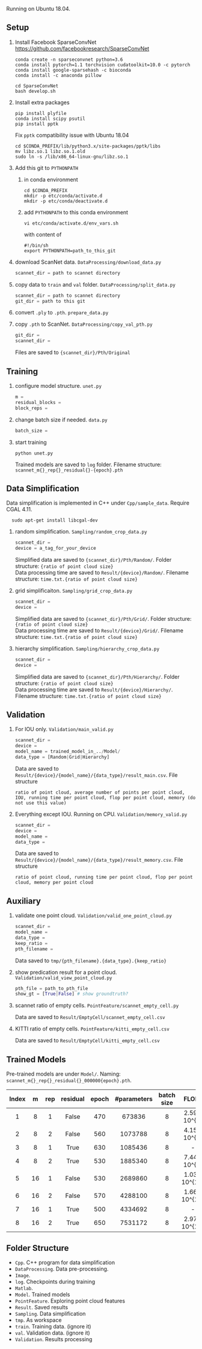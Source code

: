 
Running on Ubuntu 18.04.

## Setup

1.  Install Facebook SparseConvNet <https://github.com/facebookresearch/SparseConvNet>

    ```shell
    conda create -n sparseconvnet python=3.6
    conda install pytorch=1.1 torchvision cudatoolkit=10.0 -c pytorch
    conda install google-sparsehash -c bioconda
    conda install -c anaconda pillow

    cd SparseConvNet
    bash develop.sh
    ```

2.  Install extra packages

    ```shell
    pip install plyfile
    conda install scipy psutil
    pip install pptk
    ```
    Fix `pptk` compatibility issue with Ubuntu 18.04
    ```shell
    cd $CONDA_PREFIX/lib/python3.x/site-packages/pptk/libs
    mv libz.so.1 libz.so.1.old
    sudo ln -s /lib/x86_64-linux-gnu/libz.so.1
    ```

3.  Add this git to `PYTHONPATH`

    1.  in conda environment

        ```shell
        cd $CONDA_PREFIX
        mkdir -p etc/conda/activate.d
        mkdir -p etc/conda/deactivate.d
        ```

    2.  add `PYTHONPATH` to this conda environment

        ```shell
        vi etc/conda/activate.d/env_vars.sh
        ```
        with content of
        ```shell
        #!/bin/sh
        export PYTHONPATH=path_to_this_git
        ```

4.  download ScanNet data. `DataProcessing/download_data.py`

    ```python
    scannet_dir = path to scannet directory
    ```

5.  copy data to `train` and `val` folder. `DataProcessing/split_data.py`

    ```python
    scannet_dir = path to scannet directory
    git_dir = path to this git
    ```

6.  convert `.ply` to `.pth`. `prepare_data.py`

7.  copy `.pth` to ScanNet. `DataProcessing/copy_val_pth.py`

    ```python
    git_dir =
    scannet_dir =
    ```
    Files are saved to `{scannet_dir}/Pth/Original`

## Training

1.  configure model structure. `unet.py`

    ```python
    m =
    residual_blocks =
    block_reps =
    ```

2.  change batch size if needed. `data.py`

    ```python
    batch_size =
    ```

3.  start training

    ```shell
    python unet.py
    ```

    Trained models are saved to `log` folder. Filename structure: `scannet_m{}_rep{}_residual{}-{epoch}.pth`

## Data Simplification

Data simplification is implemented in C++ under `Cpp/sample_data`. Require CGAL 4.11.

```shell
  sudo apt-get install libcgal-dev
```

1.  random simplification. `Sampling/random_crop_data.py`

    ```python
    scannet_dir =
    device = a_tag_for_your_device
    ```
    Simplified data are saved to `{scannet_dir}/Pth/Random/`. Folder structure: `{ratio of point cloud size}`  
    Data processing time are saved to `Result/{device}/Random/`. Filename structure: `time.txt.{ratio of point cloud size}`

2.  grid simplificaiton. `Sampling/grid_crop_data.py`

    ```python
    scannet_dir =
    device =
    ```
    Simplified data are saved to `{scannet_dir}/Pth/Grid/`. Folder structure: `{ratio of point cloud size}`  
    Data processing time are saved to `Result/{device}/Grid/`. Filename structure: `time.txt.{ratio of point cloud size}`

3.  hierarchy simplification. `Sampling/hierarchy_crop_data.py`

    ```python
    scannet_dir =
    device =
    ```
    Simplified data are saved to `{scannet_dir}/Pth/Hierarchy/`. Folder structure: `{ratio of point cloud size}`  
    Data processing time are saved to `Result/{device}/Hierarchy/`. Filename structure: `time.txt.{ratio of point cloud size}`


## Validation

1.  For IOU only. `Validation/main_valid.py`

    ```python
    scannet_dir =
    device =
    model_name = trained_model_in_../Model/
    data_type = [Random|Grid|Hierarchy]
    ```
    Data are saved to `Result/{device}/{model_name}/{data_type}/result_main.csv`. File structure
    ```plain
    ratio of point cloud, average number of points per point cloud, IOU, running time per point cloud, flop per point cloud, memory (do not use this value)
    ```

2.  Everything except IOU. Running on CPU. `Validation/memory_valid.py`

    ```python
    scannet_dir =
    device =
    model_name =
    data_type =
    ```
    Data are saved to `Result/{device}/{model_name}/{data_type}/result_memory.csv`. File structure
    ```plain
    ratio of point cloud, running time per point cloud, flop per point cloud, memory per point cloud
    ```

## Auxiliary

1.  validate one point cloud. `Validation/valid_one_point_cloud.py`

    ```python
    scannet_dir =
    model_name =
    data_type =
    keep_ratio =
    pth_filename =
    ```
    Data saved to `tmp/{pth_filename}.{data_type}.{keep_ratio}`

2.  show predication result for a point cloud. `Validation/valid_view_point_cloud.py`

    ```python
    pth_file = path_to_pth_file
    show_gt = [True|False] # show groundtruth?
    ```

3.  scannet ratio of empty cells. `PointFeature/scannet_empty_cell.py`

    Data are saved to `Result/EmptyCell/scannet_empty_cell.csv`

4.  KITTI ratio of empty cells. `PointFeature/kitti_empty_cell.csv`

    Data are saved to `Result/EmptyCell/kitti_empty_cell.csv`


## Trained Models

Pre-trained models are under `Model/`. Naming: `scannet_m{}_rep{}_residual{}_000000{epoch}.pth`.

Index | m | rep | residual | epoch | #parameters | batch size | FLOPs | Memory (GB) | Time (s) | IOU (%)
:---: | :---: | :---: | :---: | :---: | :---: | :---: | :---: | :---: | :---: | :---:
1 | 8 | 1 | False | 470 | 673836 | 8 | 2.59 x 10^{9} | 0.59 | 0.63 | 63.29
2 | 8 | 2 | False  | 560 | 1073788 | 8 | 4.15 x 10^{9} | 0.74 | 0.78 | 65.15
3 | 8 | 1 | True | 630 | 1085436 | 8 | - | - | - | 67.54
4 | 8 | 2 | True | 530 | 1885340 | 8 | 7.44 x 10^{9} | 1.06 | 1.13 | 68.52
5 | 16 | 1 | False | 530 | 2689860 | 8 | 1.03 x 10^{10} | 0.84 | 0.87 | 67.11
6 | 16 | 2 | False | 570 | 4288100 | 8 | 1.66 x 10^{10} | 1.12| 1.16 | 68.79
7 | 16 | 1 | True | 500 | 4334692 | 8 | - | - | - | 68.72
8 | 16 | 2 | True | 650 | 7531172 | 8 | 2.97 x 10^{10} | 1.85 | 1.81 | 69.79

## Folder Structure
*   `Cpp`. C++ program for data simplification
*   `DataProcessing`. Data pre-processing.
*   `Image`.
*   `log`. Checkpoints during training
*   `Matlab`.
*   `Model`. Trained models
*   `PointFeature`. Exploring point cloud features
*   `Result`. Saved results
*   `Sampling`. Data simplification
*   `tmp`. As workspace
*   `train`. Training data. (ignore it)
*   `val`. Validation data. (ignore it)
*   `Validation`. Results processing
